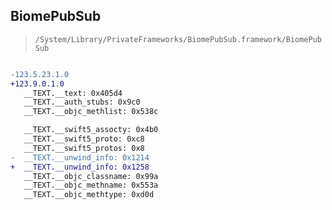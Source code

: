 ## BiomePubSub

> `/System/Library/PrivateFrameworks/BiomePubSub.framework/BiomePubSub`

```diff

-123.5.23.1.0
+123.9.0.1.0
   __TEXT.__text: 0x405d4
   __TEXT.__auth_stubs: 0x9c0
   __TEXT.__objc_methlist: 0x538c

   __TEXT.__swift5_assocty: 0x4b0
   __TEXT.__swift5_proto: 0xc8
   __TEXT.__swift5_protos: 0x8
-  __TEXT.__unwind_info: 0x1214
+  __TEXT.__unwind_info: 0x1258
   __TEXT.__objc_classname: 0x99a
   __TEXT.__objc_methname: 0x553a
   __TEXT.__objc_methtype: 0xd0d

```
